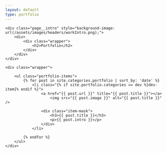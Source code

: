 ```yaml
---
layout: default
type: portfolio
---
```


<div id="portfolio">

    <div class="page__intro" style="background-image: url(/assets/images/headers/workIntro.png);">
        <div>
            <div class="wrapper">
                <h2>Portfolio</h2>
            </div>
        </div>
    </div>

    <div class="wrapper">

        <ul class="portfolio-items">
            {% for post in site.categories.portfolio | sort_by: 'date' %}
                <li class="{% if site.portfolio.categories == dev %}dev-item{% endif %}">
                    <a href="{{ post.url }}" title="{{ post.title }}"></a>
                        <img src="{{ post.image }}" alt="{{ post.title }}" />

                    <div class="item-mask">
                        <h3>{{ post.title }}</h3>
                        <p>{{ post.intro }}</p>
                    </div>
                </li>

            {% endfor %}
        </ul>
    </div>
</div>